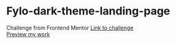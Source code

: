 # Fylo-dark-theme-landing-page
Challenge from Frontend Mentor
[Link to challenge](https://www.frontendmentor.io/challenges/fylo-dark-theme-landing-page-5ca5f2d21e82137ec91a50fd)  
[Preview my work](https://abishek0057.github.io/Fylo-dark-theme-landing-page/)
